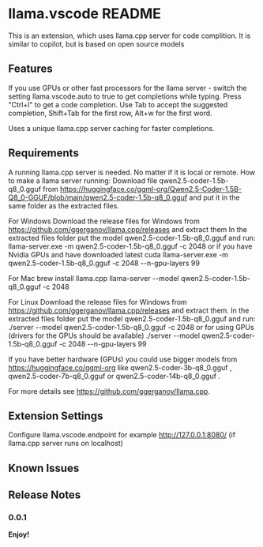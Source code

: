 # llama.vscode README

This is an extension, which uses llama.cpp server for code complition. It is similar to copilot, but is based on open source models

## Features
If you use GPUs or other fast processors for the llama server - switch the setting llama.vscode.auto to true to get completions while typing.
Press "Ctrl+l" to get a code completion.
Use Tab to accept the suggested completion, Shift+Tab for the first row, Alt+w for the first word.

Uses a unique llama.cpp server caching for faster completions.


## Requirements
A running llama.cpp server is needed. No matter if it is local or remote.
How to make a llama server running:
Download file qwen2.5-coder-1.5b-q8_0.gguf from https://huggingface.co/ggml-org/Qwen2.5-Coder-1.5B-Q8_0-GGUF/blob/main/qwen2.5-coder-1.5b-q8_0.gguf and put it in the same folder as the extracted files.

For Windows
Download the release files for Windows from https://github.com/ggerganov/llama.cpp/releases and extract them
In the extracted files folder put the model qwen2.5-coder-1.5b-q8_0.gguf and run:
llama-server.exe -m qwen2.5-coder-1.5b-q8_0.gguf -c 2048
or if you have Nvidia GPUs and have downloaded latest cuda
llama-server.exe -m qwen2.5-coder-1.5b-q8_0.gguf -c 2048 --n-gpu-layers 99

For Mac
brew install llama.cpp
llama-server --model qwen2.5-coder-1.5b-q8_0.gguf -c 2048 

For Linux
Download the release files for Windows from https://github.com/ggerganov/llama.cpp/releases and extract them.
In the extracted files folder put the model qwen2.5-coder-1.5b-q8_0.gguf and run:
./server --model qwen2.5-coder-1.5b-q8_0.gguf -c 2048
or for using GPUs (drivers for the GPUs should be available)
./server --model qwen2.5-coder-1.5b-q8_0.gguf -c 2048 --n-gpu-layers 99

If you have better hardware (GPUs) you could use bigger models from https://huggingface.co/ggml-org like qwen2.5-coder-3b-q8_0.gguf , qwen2.5-coder-7b-q8_0.gguf  or qwen2.5-coder-14b-q8_0.gguf .

For more details see https://github.com/ggerganov/llama.cpp.


## Extension Settings

Configure llama.vscode.endpoint for example http://127.0.0.1:8080/ (if llama.cpp server runs on localhost)

## Known Issues

## Release Notes

### 0.0.1

**Enjoy!**
